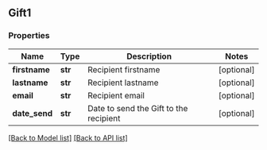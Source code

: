 ## Gift1

### Properties
Name | Type | Description | Notes
------------ | ------------- | ------------- | -------------
**firstname** | **str** | Recipient firstname | [optional] 
**lastname** | **str** | Recipient lastname | [optional] 
**email** | **str** | Recipient email | [optional] 
**date_send** | **str** | Date to send the Gift to the recipient | [optional] 

[[Back to Model list]](#documentation-for-models) [[Back to API list]](#documentation-for-api-endpoints)


